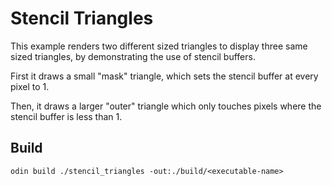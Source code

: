 # Stencil Triangles

This example renders two different sized triangles to display three same sized triangles, by demonstrating the use of stencil buffers.

First it draws a small "mask" triangle, which sets the stencil buffer at every pixel to 1.

Then, it draws a larger "outer" triangle which only touches pixels where the stencil buffer is less than 1.

## Build

```shell
odin build ./stencil_triangles -out:./build/<executable-name>
```
